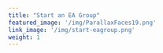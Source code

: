 ```yaml
---
title: "Start an EA Group"
featured_image: '/img/ParallaxFaces19.png'
link_image: '/img/start-eagroup.png'
weight: 1
---
```

